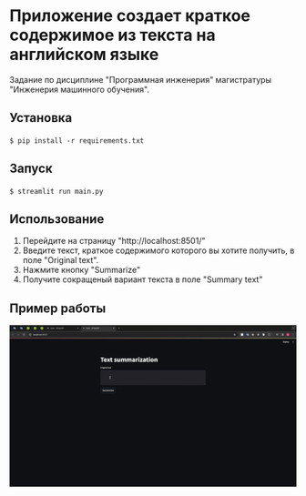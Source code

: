 # Приложение создает краткое содержимое из текста на английском языке

Задание по дисциплине "Программная инженерия" магистратуры "Инженерия машинного обучения".

## Установка

`$ pip install -r requirements.txt`

## Запуск

`$ streamlit run main.py`

## Использование

1. Перейдите на страницу "http://localhost:8501/"
2. Введите текст, краткое содержимого которого вы хотите получить, в поле "Original text".
3. Нажмите кнопку "Summarize"
4. Получите сокращеный вариант текста в поле "Summary text"

## Пример работы
![Alt text](assets/example.gif)

